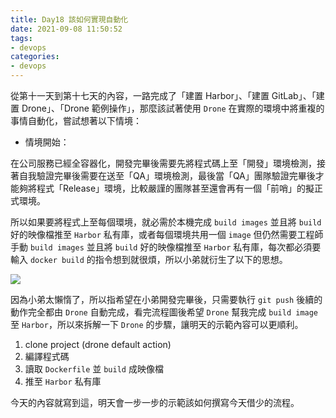 ```yaml
---
title: Day18 該如何實現自動化
date: 2021-09-08 11:50:52
tags:
- devops
categories: 
- devops
---
```


從第十一天到第十七天的內容，一路完成了「建置 Harbor」、「建置 GitLab」、「建置 Drone」、「Drone 範例操作」，那麼該試著使用 `Drone` 在實際的環境中將重複的事情自動化，嘗試想著以下情境：

-   情境開始：

在公司服務已經全容器化，開發完畢後需要先將程式碼上至「開發」環境檢測，接著自我驗證完畢後需要在送至「QA」環境檢測，最後當「QA」團隊驗證完畢後才能夠將程式「Release」環境，比較嚴謹的團隊甚至還會再有一個「前哨」的擬正式環境。

<!--more-->

所以如果要將程式上至每個環境，就必需於本機完成 `build images` 並且將 `build` 好的映像檔推至 `Harbor` 私有庫，或者每個環境共用一個 `image` 但仍然需要工程師手動 `build images` 並且將 `build` 好的映像檔推至 `Harbor` 私有庫，每次都必須要輸入 `docker build` 的指令想到就很煩，所以小弟就衍生了以下的思想。

![](https://i.imgur.com/8NcVIIj.png)

因為小弟太懶惰了，所以指希望在小弟開發完畢後，只需要執行 `git push` 後續的動作完全都由 `Drone` 自動完成，看完流程圖後希望 `Drone` 幫我完成 `build image` 至 `Harbor`，所以來拆解一下 `Drone` 的步驟，讓明天的示範內容可以更順利。

1.  clone project (drone default action)
2.  編譯程式碼
3.  讀取 `Dockerfile` 並 `build` 成映像檔
4.  推至 `Harbor` 私有庫

今天的內容就寫到這，明天會一步一步的示範該如何撰寫今天借少的流程。

